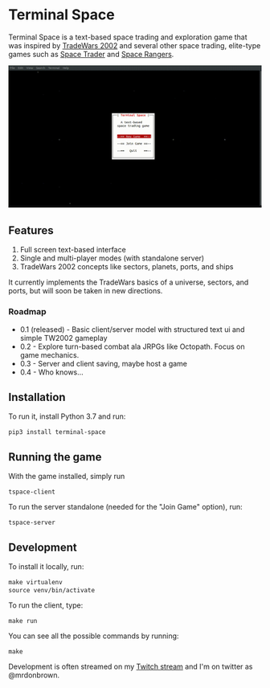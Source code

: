 # Terminal Space

Terminal Space is a text-based space trading and exploration game that was inspired by [TradeWars 2002](http://tradewars.com) and several other space trading, elite-type games such as [Space Trader](https://en.wikipedia.org/wiki/Space_Trader_(Palm_OS)) and [Space Rangers](https://en.wikipedia.org/wiki/Space_Rangers_(video_game)).

![game version 0.1.0](assets/game-0.1.png)

## Features

1. Full screen text-based interface
2. Single and multi-player modes (with standalone server)
3. TradeWars 2002 concepts like sectors, planets, ports, and ships

It currently implements the TradeWars basics of a universe, sectors, and ports, but will soon be taken in new directions.

### Roadmap

 * 0.1 (released) - Basic client/server model with structured text ui and simple TW2002 gameplay
 * 0.2 - Explore turn-based combat ala JRPGs like Octopath.  Focus on game mechanics.
 * 0.3 - Server and client saving, maybe host a game
 * 0.4 - Who knows...
 
## Installation

To run it, install Python 3.7 and run:

    pip3 install terminal-space

## Running the game

With the game installed, simply run

    tspace-client

To run the server standalone (needed for the "Join Game" option), run:

    tspace-server
    
## Development 

To install it locally, run:

    make virtualenv
    source venv/bin/activate
 
To run the client, type:

    make run
    
You can see all the possible commands by running:

    make 
    
Development is often streamed on my [Twitch stream](https://www.twitch.tv/mrdonbrown/) and I'm on twitter as @mrdonbrown.